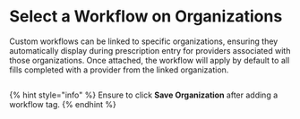 # Select a Workflow on Organizations

Custom workflows can be linked to specific organizations, ensuring they automatically display during prescription entry for providers associated with those organizations. Once attached, the workflow will apply by default to all fills completed with a provider from the linked organization.

<figure><img src="../../../../.gitbook/assets/Screenshot 2024-12-04 at 9.10.44 AM.png" alt=""><figcaption></figcaption></figure>

{% hint style="info" %}
<img src="../../../../.gitbook/assets/Screenshot 2024-12-04 at 9.11.30 AM (1).png" alt="" data-size="original">Ensure to click **Save Organization** after adding a workflow tag.
{% endhint %}

